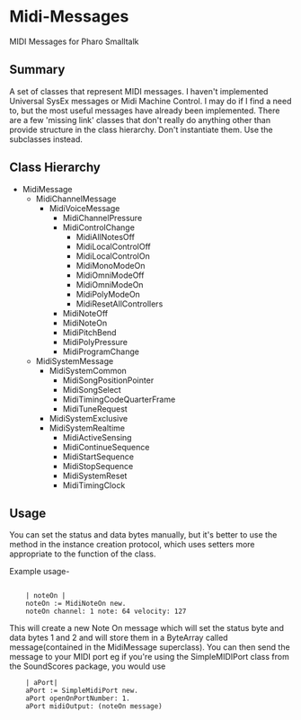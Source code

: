 # Midi-Messages

MIDI Messages for Pharo Smalltalk

## Summary

A set of classes that represent MIDI messages. I haven't implemented Universal SysEx messages or Midi Machine Control. I may do if I find a need to, but the most useful messages have already been implemented. There are a few 'missing link' classes that don't really do anything other than provide structure in the class hierarchy. Don't instantiate them. Use the subclasses instead.

## Class Hierarchy

- MidiMessage
  - MidiChannelMessage
    - MidiVoiceMessage
      - MidiChannelPressure
      - MidiControlChange
        - MidiAllNotesOff
        - MidiLocalControlOff
        - MidiLocalControlOn
        - MidiMonoModeOn
        - MidiOmniModeOff
        - MidiOmniModeOn
        - MidiPolyModeOn
        - MidiResetAllControllers
      - MidiNoteOff
      - MidiNoteOn
      - MidiPitchBend
      - MidiPolyPressure
      - MidiProgramChange
  - MidiSystemMessage
    - MidiSystemCommon
      - MidiSongPositionPointer
      - MidiSongSelect
      - MidiTimingCodeQuarterFrame
      - MidiTuneRequest
    - MidiSystemExclusive
    - MidiSystemRealtime
      - MidiActiveSensing
      - MidiContinueSequence
      - MidiStartSequence
      - MidiStopSequence
      - MidiSystemReset
      - MidiTimingClock

## Usage

You can set the status and data bytes manually, but it's better to use the method in the instance creation protocol, which uses setters more appropriate to the function of the class.

Example usage-

```smalltalk

    | noteOn |
    noteOn := MidiNoteOn new.
    noteOn channel: 1 note: 64 velocity: 127
```

This will create a new Note On message which will set the status byte and data bytes 1 and 2 and will store them in a ByteArray called message(contained in the MidiMessage superclass).
You can then send the message to your MIDI port eg if you're using the SimpleMIDIPort class from the SoundScores package, you would use

```smalltalk
    | aPort|
    aPort := SimpleMidiPort new.
    aPort openOnPortNumber: 1.
    aPort midiOutput: (noteOn message)
```